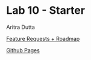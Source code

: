 # Lab 10 - Starter
Aritra Dutta

[Feature Requests + Roadmap](https://cse110-lab10-ar-dutta2026.canny.io/)

[Github Pages](https://ar-dutta2026.github.io/Lab10_Starter/)
